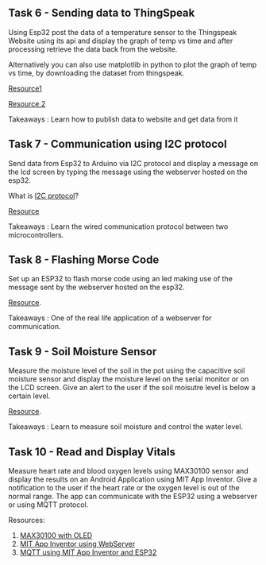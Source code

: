 ##  Task 6 - Sending data to ThingSpeak
Using Esp32 post the data of a temperature sensor to the Thingspeak Website using its api and display the graph of temp vs time and after processing retrieve the data back from the website.

Alternatively you can also use matplotlib in python to plot the graph of temp vs time, by downloading the dataset from thingspeak.

[Resource1](https://randomnerdtutorials.com/esp32-http-post-ifttt-thingspeak-arduino/)

[Resource 2](https://nothans.com/thingspeak-tutorials/arduino/send-data-to-thingspeak-with-arduino)

Takeaways : Learn how to publish data to website and get data from it



##   Task 7 - Communication using I2C protocol

Send data from Esp32 to Arduino via I2C protocol and display a message on the lcd screen by typing the message using the webserver hosted on the esp32.

What is [I2C protocol](https://www.tutorialspoint.com/what-is-the-i2c-protocol-in-computer-network#:~:text=I2C%20stands%20for%20the%20inter,device%20has%20a%20specific%20address.)?

[Resource](https://forum.arduino.cc/t/i2c-from-esp32-to-arduino/975652)

Takeaways : Learn the wired communication protocol between two microcontrollers.



## Task 8 - Flashing Morse Code 

Set up an ESP32 to flash morse code using an led making use of the message sent by the webserver hosted on the esp32.

[Resource](https://www.deviceplus.com/arduino/how-to-create-a-morse-code-generator-using-arduino/).

Takeaways : One of the real life application of a webserver for communication.


## Task 9 - Soil Moisture Sensor

Measure the moisture level of the soil in the pot using the capacitive soil moisture sensor and display the moisture level on the serial monitor or on the LCD screen. Give an alert to the user if the soil moisutre level is below a certain level. 

[Resource](https://esp32io.com/tutorials/esp32-soil-moisture-sensor).

Takeaways : Learn to measure soil moisture and control the water level.


## Task 10 - Read and Display Vitals

Measure heart rate and blood oxygen levels using MAX30100 sensor and display the results on an Android Application using MIT App Inventor. Give a notification to the user if the heart rate or the oxygen level is out of the normal range. The app can communicate with the ESP32 using a webserver or using MQTT protocol. 

Resources:

1. [MAX30100 with OLED](https://www.instructables.com/Heart-Rate-and-Blood-Oxygen-Level-With-Arduino-IDE/)
2. [MIT App Inventor using WebServer](https://community.appinventor.mit.edu/t/esp32-sends-data-to-the-app-over-wifi-in-realtime-javascript-ajax/46307)
3. [MQTT using MIT App Inventor and ESP32](https://www.youtube.com/watch?v=WAimZhU5phs)


